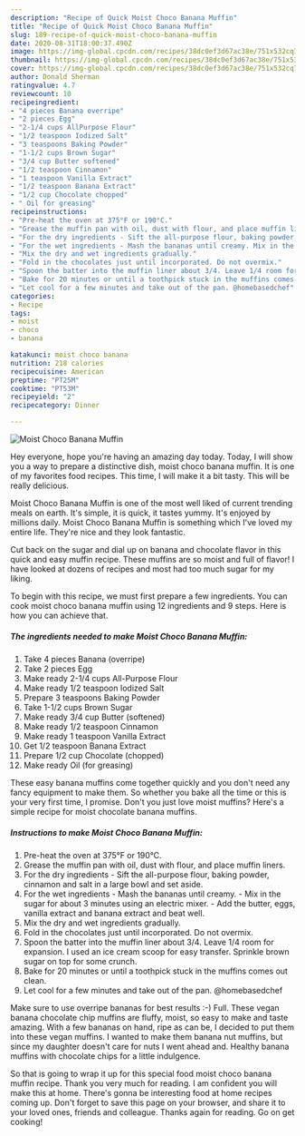 ```yaml
---
description: "Recipe of Quick Moist Choco Banana Muffin"
title: "Recipe of Quick Moist Choco Banana Muffin"
slug: 189-recipe-of-quick-moist-choco-banana-muffin
date: 2020-08-31T18:00:37.490Z
image: https://img-global.cpcdn.com/recipes/38dc0ef3d67ac38e/751x532cq70/moist-choco-banana-muffin-recipe-main-photo.jpg
thumbnail: https://img-global.cpcdn.com/recipes/38dc0ef3d67ac38e/751x532cq70/moist-choco-banana-muffin-recipe-main-photo.jpg
cover: https://img-global.cpcdn.com/recipes/38dc0ef3d67ac38e/751x532cq70/moist-choco-banana-muffin-recipe-main-photo.jpg
author: Donald Sherman
ratingvalue: 4.7
reviewcount: 10
recipeingredient:
- "4 pieces Banana overripe"
- "2 pieces Egg"
- "2-1/4 cups AllPurpose Flour"
- "1/2 teaspoon Iodized Salt"
- "3 teaspoons Baking Powder"
- "1-1/2 cups Brown Sugar"
- "3/4 cup Butter softened"
- "1/2 teaspoon Cinnamon"
- "1 teaspoon Vanilla Extract"
- "1/2 teaspoon Banana Extract"
- "1/2 cup Chocolate chopped"
- " Oil for greasing"
recipeinstructions:
- "Pre-heat the oven at 375°F or 190°C."
- "Grease the muffin pan with oil, dust with flour, and place muffin liners."
- "For the dry ingredients - Sift the all-purpose flour, baking powder, cinnamon and salt in a large bowl and set aside."
- "For the wet ingredients - Mash the bananas until creamy. Mix in the sugar for about 3 minutes using an electric mixer. Add the butter, eggs, vanilla extract and banana extract and beat well."
- "Mix the dry and wet ingredients gradually."
- "Fold in the chocolates just until incorporated. Do not overmix."
- "Spoon the batter into the muffin liner about 3/4. Leave 1/4 room for expansion. I used an ice cream scoop for easy transfer. Sprinkle brown sugar on top for some crunch."
- "Bake for 20 minutes or until a toothpick stuck in the muffins comes out clean."
- "Let cool for a few minutes and take out of the pan. @homebasedchef"
categories:
- Recipe
tags:
- moist
- choco
- banana

katakunci: moist choco banana 
nutrition: 218 calories
recipecuisine: American
preptime: "PT25M"
cooktime: "PT53M"
recipeyield: "2"
recipecategory: Dinner

---
```



![Moist Choco Banana Muffin](https://img-global.cpcdn.com/recipes/38dc0ef3d67ac38e/751x532cq70/moist-choco-banana-muffin-recipe-main-photo.jpg)

Hey everyone, hope you're having an amazing day today. Today, I will show you a way to prepare a distinctive dish, moist choco banana muffin. It is one of my favorites food recipes. This time, I will make it a bit tasty. This will be really delicious.

Moist Choco Banana Muffin is one of the most well liked of current trending meals on earth. It's simple, it is quick, it tastes yummy. It's enjoyed by millions daily. Moist Choco Banana Muffin is something which I've loved my entire life. They're nice and they look fantastic.

Cut back on the sugar and dial up on banana and chocolate flavor in this quick and easy muffin recipe. These muffins are so moist and full of flavor! I have looked at dozens of recipes and most had too much sugar for my liking.


To begin with this recipe, we must first prepare a few ingredients. You can cook moist choco banana muffin using 12 ingredients and 9 steps. Here is how you can achieve that.

<!--inarticleads1-->

##### The ingredients needed to make Moist Choco Banana Muffin:

1. Take 4 pieces Banana (overripe)
1. Take 2 pieces Egg
1. Make ready 2-1/4 cups All-Purpose Flour
1. Make ready 1/2 teaspoon Iodized Salt
1. Prepare 3 teaspoons Baking Powder
1. Take 1-1/2 cups Brown Sugar
1. Make ready 3/4 cup Butter (softened)
1. Make ready 1/2 teaspoon Cinnamon
1. Make ready 1 teaspoon Vanilla Extract
1. Get 1/2 teaspoon Banana Extract
1. Prepare 1/2 cup Chocolate (chopped)
1. Make ready  Oil (for greasing)


These easy banana muffins come together quickly and you don&#39;t need any fancy equipment to make them. So whether you bake all the time or this is your very first time, I promise. Don&#39;t you just love moist muffins? Here&#39;s a simple recipe for moist chocolate banana muffins. 

<!--inarticleads2-->

##### Instructions to make Moist Choco Banana Muffin:

1. Pre-heat the oven at 375°F or 190°C.
1. Grease the muffin pan with oil, dust with flour, and place muffin liners.
1. For the dry ingredients - Sift the all-purpose flour, baking powder, cinnamon and salt in a large bowl and set aside.
1. For the wet ingredients - Mash the bananas until creamy. - Mix in the sugar for about 3 minutes using an electric mixer. - Add the butter, eggs, vanilla extract and banana extract and beat well.
1. Mix the dry and wet ingredients gradually.
1. Fold in the chocolates just until incorporated. Do not overmix.
1. Spoon the batter into the muffin liner about 3/4. Leave 1/4 room for expansion. I used an ice cream scoop for easy transfer. Sprinkle brown sugar on top for some crunch.
1. Bake for 20 minutes or until a toothpick stuck in the muffins comes out clean.
1. Let cool for a few minutes and take out of the pan. @homebasedchef


Make sure to use overripe bananas for best results :-) Full. These vegan banana chocolate chip muffins are fluffy, moist, so easy to make and taste amazing. With a few bananas on hand, ripe as can be, I decided to put them into these vegan muffins. I wanted to make them banana nut muffins, but since my daughter doesn&#39;t care for nuts I went ahead and. Healthy banana muffins with chocolate chips for a little indulgence. 

So that is going to wrap it up for this special food moist choco banana muffin recipe. Thank you very much for reading. I am confident you will make this at home. There's gonna be interesting food at home recipes coming up. Don't forget to save this page on your browser, and share it to your loved ones, friends and colleague. Thanks again for reading. Go on get cooking!
